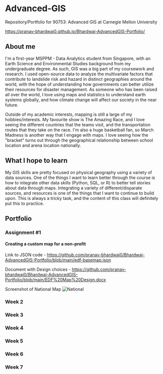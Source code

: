 # Advanced-GIS
Repository/Portfolio for 90753: Advanced GIS at Carnegie Mellon University

https://pranav-bhardwaj0.github.io/Bhardwaj-AdvancedGIS-Portfolio/

## About me
I'm a first-year MSPPM - Data Analytics student from Singapore, with an Earth Science and Environmental Studies background from my undergraduate degree. As such, GIS was a big part of my coursework and research. I used open-source data to analyze the multivariate factors that contribute to landslide risk and hazard in distinct geographies around the world, with the hope of understanding how governments can better utilize their resources for disaster management. As someone who has been raised all over the world, I love using maps and statistics to understand earth systems globally, and how climate change will affect our society in the near future.

Outside of my academic interests, mapping is still a large of my hobbies/interests. My favourite show is The Amazing Race, and I love seeing the different countries that the teams visit, and the transportation routes that they take on the race. I'm also a huge basketball fan, so March Madness is another way that I engage with maps. I love seeing how the "bracket" turns out through the geographical relationship between school location and arena location nationally. 

## What I hope to learn
My GIS skills are pretty focused on physical geography using a variety of data sources. One of the things I want to learn better through the course is how to integrate other data skills (Python, SQL, or R) to better tell stories about data through maps. Integrating a variety of different/disparate sources, and resources is one of the things that I want to continue to build upon. This is always a tricky task, and the content of this class will definitely put this to practice. 

## Portfolio

### Assignment #1
#### Creating a custom map for a non-profit
Link to JSON code - https://github.com/pranav-bhardwaj0/Bhardwaj-AdvancedGIS-Portfolio/blob/main/edf-basemap.json

Document with Design choices - https://github.com/pranav-bhardwaj0/Bhardwaj-AdvancedGIS-Portfolio/blob/main/EDF%20Map%20Design.docx

Screenshot of National Map
![National](https://user-images.githubusercontent.com/101579103/159188210-55357091-7ee6-4c3e-9f4c-47625963e641.PNG)


### Week 2

### Week 3

### Week 4

### Week 5

### Week 6

### Week 7
